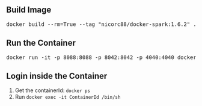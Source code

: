 ## Build Image
<pre>
docker build --rm=True --tag "nicorc88/docker-spark:1.6.2" .
</pre>

## Run the Container
<pre>
docker run -it -p 8088:8088 -p 8042:8042 -p 4040:4040 docker-spark:1.6.2
</pre>

## Login inside the Container
1.  Get the containerId: `docker ps `
2.  Run `docker exec -it ContainerId /bin/sh`
